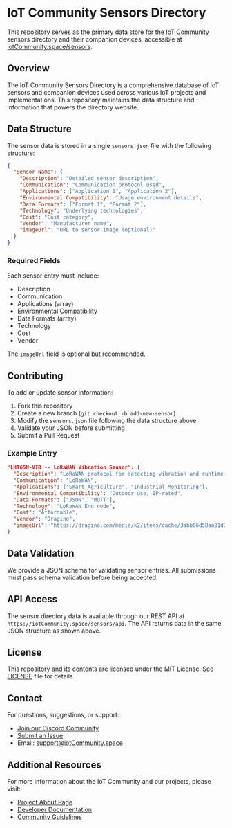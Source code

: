 # IoT Community Sensors Directory

This repository serves as the primary data store for the IoT Community sensors directory and their companion devices, accessible at [iotCommunity.space/sensors](https://iotCommunity.space/sensors).

## Overview

The IoT Community Sensors Directory is a comprehensive database of IoT sensors and companion devices used across various IoT projects and implementations. This repository maintains the data structure and information that powers the directory website.

## Data Structure

The sensor data is stored in a single `sensors.json` file with the following structure:

```json
{
  "Sensor Name": {
    "Description": "Detailed sensor description",
    "Communication": "Communication protocol used",
    "Applications": ["Application 1", "Application 2"],
    "Environmental Compatibility": "Usage environment details",
    "Data Formats": ["Format 1", "Format 2"],
    "Technology": "Underlying technologies",
    "Cost": "Cost category",
    "Vendor": "Manufacturer name",
    "imageUrl": "URL to sensor image (optional)"
  }
}
```

### Required Fields

Each sensor entry must include:
- Description
- Communication
- Applications (array)
- Environmental Compatibility
- Data Formats (array)
- Technology
- Cost
- Vendor

The `imageUrl` field is optional but recommended.

## Contributing

To add or update sensor information:

1. Fork this repository
2. Create a new branch (`git checkout -b add-new-sensor`)
3. Modify the `sensors.json` file following the data structure above
4. Validate your JSON before submitting
5. Submit a Pull Request

### Example Entry

```json
"LHT65N-VIB -- LoRaWAN Vibration Sensor": {
  "Description": "LoRaWAN protocol for detecting vibration and runtime. Includes temperature & humidity sensors.",
  "Communication": "LoRaWAN",
  "Applications": ["Smart Agriculture", "Industrial Monitoring"],
  "Environmental Compatibility": "Outdoor use, IP-rated",
  "Data Formats": ["JSON", "MQTT"],
  "Technology": "LoRaWAN End node",
  "Cost": "Affordable",
  "Vendor": "Dragino",
  "imageUrl": "https://dragino.com/media/k2/items/cache/3abb66d58aa91d2b7b16f08ee38a95c0_L.jpg"
}
```

## Data Validation

We provide a JSON schema for validating sensor entries. All submissions must pass schema validation before being accepted.

## API Access

The sensor directory data is available through our REST API at `https://iotCommunity.space/sensors/api`. The API returns data in the same JSON structure as shown above.

## License

This repository and its contents are licensed under the MIT License. See [LICENSE](LICENSE) file for details.

## Contact

For questions, suggestions, or support:
- [Join our Discord Community](https://iotCommunity.space/discord)
- [Submit an Issue](https://github.com/iotCommunity/sensors/issues)
- Email: support@iotCommunity.space

## Additional Resources

For more information about the IoT Community and our projects, please visit:
- [Project About Page](https://iotCommunity.space/about)
- [Developer Documentation](https://docs.iotCommunity.space)
- [Community Guidelines](https://iotCommunity.space/guidelines)
